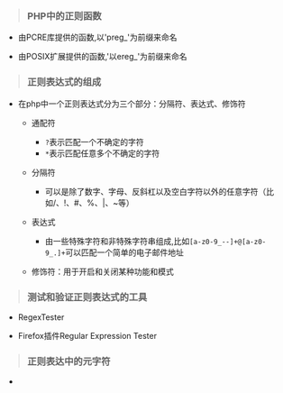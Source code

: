 > ### PHP中的正则函数

  - 由PCRE库提供的函数,以'preg_'为前缀来命名

  - 由POSIX扩展提供的函数,'以ereg_'为前缀来命名
  
> ### 正则表达式的组成

* 在php中一个正则表达式分为三个部分：分隔符、表达式、修饰符

  - 通配符

    - `?`表示匹配一个不确定的字符
    - `*`表示匹配任意多个不确定的字符
    
  - 分隔符
  
    - 可以是除了数字、字母、反斜杠以及空白字符以外的任意字符（比如/、!、#、%、|、~等）
    
  - 表达式
  
    - 由一些特殊字符和非特殊字符串组成,比如`[a-z0-9_--]+@[a-z0-9_.]+`可以匹配一个简单的电子邮件地址
    
  - 修饰符：用于开启和关闭某种功能和模式
  
> ### 测试和验证正则表达式的工具

  - RegexTester
  
  - Firefox插件Regular Expression Tester
  
> ### 正则表达中的元字符

  - 